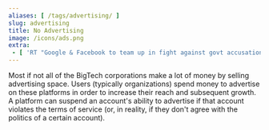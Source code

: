 ```yaml
---
aliases: [ /tags/advertising/ ]
slug: advertising
title: No Advertising
image: /icons/ads.png
extra:
 - [ 'RT "Google & Facebook to team up in fight against govt accusations of secret pact to rig online ad market – report" (22 Dec 2020)', 'https://archive.is/2JgZ8' ]
---
```


Most if not all of the BigTech corporations make a lot of money by selling
advertising space. Users (typically organizations) spend money to advertise on
these platforms in order to increase their reach and subsequent growth. A
platform can suspend an account's ability to advertise if that account violates
the terms of service (or, in reality, if they don't agree with the politics of
a certain account).
